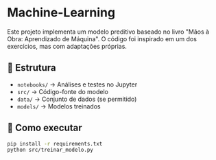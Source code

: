 # Machine-Learning

Este projeto implementa um modelo preditivo baseado no livro "Mãos à Obra: Aprendizado de Máquina". O código foi inspirado em um dos exercícios, mas com adaptações próprias.

## 📁 Estrutura
- `notebooks/` → Análises e testes no Jupyter
- `src/` → Código-fonte do modelo
- `data/` → Conjunto de dados (se permitido)
- `models/` → Modelos treinados

## 🚀 Como executar
```bash
pip install -r requirements.txt
python src/treinar_modelo.py
